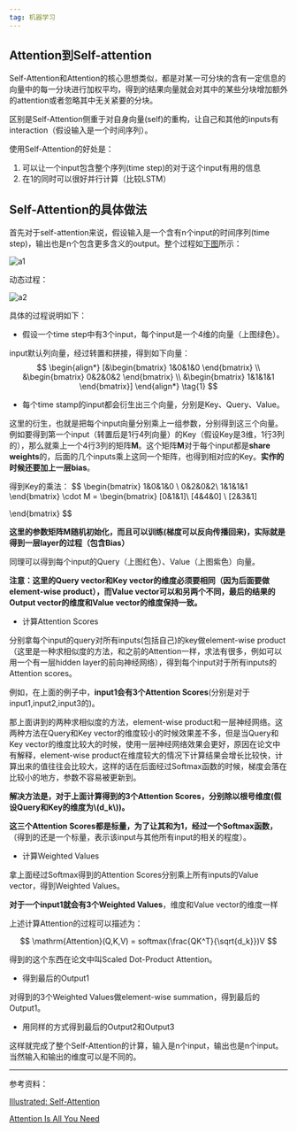 ```yaml
---
tag: 机器学习
---
```








## Attention到Self-attention





Self-Attention和Attention的核心思想类似，都是对某一可分块的含有一定信息的向量中的每一分块进行加权平均，得到的结果向量就会对其中的某些分块增加额外的attention或者忽略其中无关紧要的分块。



区别是Self-Attention侧重于对自身向量(self)的重构，让自己和其他的inputs有interaction（假设输入是一个时间序列）。



使用Self-Attention的好处是：

1. 可以让一个input包含整个序列(time step)的对于这个input有用的信息
2. 在1的同时可以很好并行计算（比较LSTM）







## Self-Attention的具体做法



首先对于self-attention来说，假设输入是一个含有n个input的时间序列(time step)，输出也是n个包含更多含义的output。整个过程如[下图](https://towardsdatascience.com/illustrated-self-attention-2d627e33b20a)所示：



![a1](https://luc-website.oss-cn-hangzhou.aliyuncs.com/websitepic2/05Self-attention/a1.png)



动态过程：



![a2](https://luc-website.oss-cn-hangzhou.aliyuncs.com/websitepic2/05Self-attention/a2.gif)



具体的过程说明如下：



* 假设一个time step中有3个input，每个input是一个4维的向量（上图绿色）。



input默认列向量，经过转置和拼接，得到如下向量：
$$
\begin{align*}
[&\begin{bmatrix}
1&0&1&0
\end{bmatrix} \\
&\begin{bmatrix}
0&2&0&2
\end{bmatrix}  \\
&\begin{bmatrix}
1&1&1&1
\end{bmatrix}]
\end{align*}  \tag{1}
$$


* 每个time stamp的input都会衍生出三个向量，分别是Key、Query、Value。



这里的衍生，也就是把每个input向量分别乘上一组参数，分别得到这三个向量。例如要得到第一个input（转置后是1行4列向量）的Key（假设Key是3维，1行3列的），那么就乘上一个4行3列的矩阵**M**。这个矩阵**M**对于每个input都是**share weights**的，后面的几个inputs乘上这同一个矩阵，也得到相对应的Key。**实作的时候还要加上一层bias**。



得到Key的乘法：
$$
\begin{bmatrix}
1&0&1&0 \\
0&2&0&2\\
1&1&1&1
\end{bmatrix}
\cdot M =
\begin{bmatrix}
[0&1&1]\\
[4&4&0] \\
[2&3&1]

\end{bmatrix}
$$





**这里的参数矩阵M随机初始化，而且可以训练(梯度可以反向传播回来)，实际就是得到一层layer的过程（包含Bias）**









同理可以得到每个input的Query（上图红色）、Value（上图紫色）向量。



**注意：这里的Query vector和Key vector的维度必须要相同（因为后面要做element-wise product），而Value vector可以和另两个不同，最后的结果的Output vector的维度和Value vector的维度保持一致。**



* 计算Attention Scores



分别拿每个input的query对所有inputs(包括自己)的key做element-wise product（这里是一种求相似度的方法，和之前的Attention一样，求法有很多，例如可以用一个有一层hidden layer的前向神经网络），得到每个input对于所有inputs的Attention scores。



例如，在上面的例子中，**input1会有3个Attention Scores**(分别是对于input1,input2,input3的)。





那上面讲到的两种求相似度的方法，element-wise product和一层神经网络。这两种方法在Query和Key vector的维度较小的时候效果差不多，但是当Query和Key vector的维度比较大的时候，使用一层神经网络效果会更好，原因在论文中有解释，element-wise product在维度较大的情况下计算结果会增长比较快，计算出来的值往往会比较大，这样的话在后面经过Softmax函数的时候，梯度会落在比较小的地方，参数不容易被更新到。



**解决方法是，对于上面计算得到的3个Attention Scores，分别除以根号维度(假设Query和Key的维度为\\(d_k\\))。**





**这三个Attention Scores都是标量，为了让其和为1，经过一个Softmax函数，**（得到的还是一个标量，表示该input与其他所有input的相关的程度）。







* 计算Weighted Values



拿上面经过Softmax得到的Attention Scores分别乘上所有inputs的Value vector，得到Weighted Values。



**对于一个input1就会有3个Weighted Values**，维度和Value vector的维度一样



上述计算Attention的过程可以描述为：


$$
\mathrm{Attention}(Q,K,V) = softmax(\frac{QK^T}{\sqrt{d_k}})V
$$


得到的这个东西在论文中叫Scaled Dot-Product Attention。



* 得到最后的Output1



对得到的3个Weighted Values做element-wise summation，得到最后的Output1。





* 用同样的方式得到最后的Output2和Output3





这样就完成了整个Self-Attention的计算，输入是n个input，输出也是n个input。当然输入和输出的维度可以是不同的。





---





参考资料：



[Illustrated: Self-Attention](https://towardsdatascience.com/illustrated-self-attention-2d627e33b20a)



[Attention Is All You Need](https://arxiv.org/abs/1706.03762)

